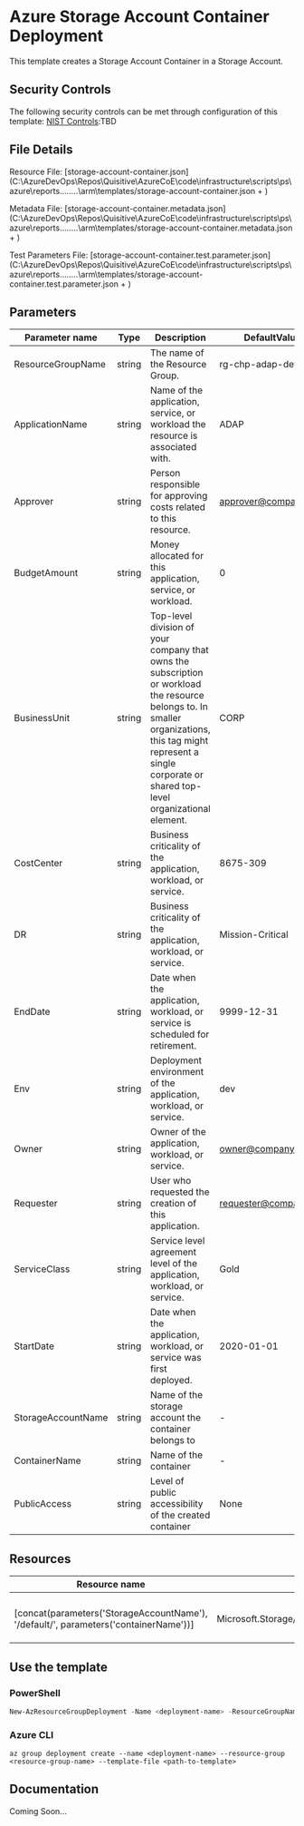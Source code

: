 # Azure Storage Account Container Deployment

This template creates a Storage Account Container in a Storage Account.

## Security Controls

The following security controls can be met through configuration of this template:
      [NIST Controls](security-controls.md):TBD

## File Details

Resource File: [storage-account-container.json](C:\AzureDevOps\Repos\Quisitive\AzureCoE\code\infrastructure\scripts\ps\azure\reports\..\..\..\..\arm\templates/storage-account-container.json + )

Metadata File: [storage-account-container.metadata.json](C:\AzureDevOps\Repos\Quisitive\AzureCoE\code\infrastructure\scripts\ps\azure\reports\..\..\..\..\arm\templates/storage-account-container.metadata.json + )

Test Parameters File: [storage-account-container.test.parameter.json](C:\AzureDevOps\Repos\Quisitive\AzureCoE\code\infrastructure\scripts\ps\azure\reports\..\..\..\..\arm\templates/storage-account-container.test.parameter.json + )

## Parameters

Parameter name | Type | Description | DefaultValue
-------------- | ---- | ----------- | ------------
ResourceGroupName | string | The name of the Resource Group. | rg-chp-adap-dev-eus
ApplicationName | string | Name of the application, service, or workload the resource is associated with. | ADAP
Approver       | string | Person responsible for approving costs related to this resource. | approver@company.org
BudgetAmount   | string | Money allocated for this application, service, or workload. | 0
BusinessUnit   | string | Top-level division of your company that owns the subscription or workload the resource belongs to. In smaller organizations, this tag might represent a single corporate or shared top-level organizational element. | CORP
CostCenter     | string | Business criticality of the application, workload, or service. | 8675-309
DR             | string | Business criticality of the application, workload, or service. | Mission-Critical
EndDate        | string | Date when the application, workload, or service is scheduled for retirement. | 9999-12-31
Env            | string | Deployment environment of the application, workload, or service. | dev
Owner          | string | Owner of the application, workload, or service. | owner@company.org
Requester      | string | User who requested the creation of this application. | requester@company.org
ServiceClass   | string | Service level agreement level of the application, workload, or service. | Gold
StartDate      | string | Date when the application, workload, or service was first deployed. | 2020-01-01
StorageAccountName | string | Name of the storage account the container belongs to | -
ContainerName  | string | Name of the container | -
PublicAccess   | string | Level of public accessibility of the created container | None

## Resources

Resource name | Type | ApiVersion
------------- | ---- | ----------
              |      |
              |      |
              |      |
              |      |
[concat(parameters('StorageAccountName'), '/default/', parameters('containerName'))] | Microsoft.Storage/storageAccounts/blobServices/containers | 2019-04-01
              |      |
              |      |
              |      |

## Use the template

### PowerShell

```powershell
New-AzResourceGroupDeployment -Name <deployment-name> -ResourceGroupName <resource-group-name> -TemplateFile <path-to-template>
```

### Azure CLI

```text
az group deployment create --name <deployment-name> --resource-group <resource-group-name> --template-file <path-to-template>
```

## Documentation

Coming Soon...
